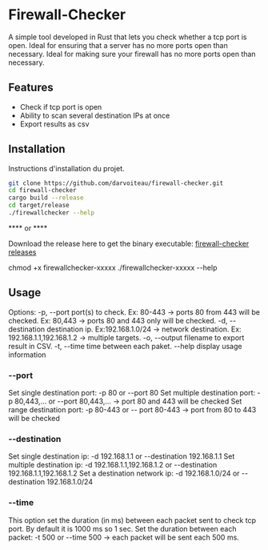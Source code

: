 # Firewall-Checker
A simple tool developed in Rust that lets you check whether a tcp port is open.
Ideal for ensuring that a server has no more ports open than necessary. 
Ideal for making sure your firewall has no more ports open than necessary.

## Features

- Check if tcp port is open
- Ability to scan several destination IPs at once
- Export results as csv

## Installation

Instructions d'installation du projet.

```bash
git clone https://github.com/darvoiteau/firewall-checker.git
cd firewall-checker
cargo build --release
cd target/release
./firewallchecker --help
```
**** or ****

Download the release here to get the binary executable: <a href="https://github.com/darvoiteau/firewall-checker/releases">firewall-checker releases</a>

chmod +x firewallchecker-xxxxx
./firewallchecker-xxxxx --help


## Usage
Options:
  -p, --port        port(s) to check. Ex: 80-443 -> ports 80 from 443 will be
                    checked. Ex: 80,443 -> ports 80 and 443 only will be
                    checked.
  -d, --destination destination ip.  Ex:192.168.1.0/24 -> network destination.
                    Ex: 192.168.1.1,192.168.1.2 -> multiple targets.
  -o, --output      filename to export result in CSV.
  -t, --time        time between each paket.
  --help            display usage information

### --port
Set single destination port: -p 80 or --port 80
Set multiple destination port: -p 80,443,... or --port 80,443,... -> port 80 and 443 will be checked
Set range destination port: -p 80-443 or -- port 80-443 -> port from 80 to 443 will be checked

### --destination
Set single destination ip: -d 192.168.1.1 or --destination 192.168.1.1
Set multiple destination ip: -d 192.168.1.1,192.168.1.2 or --destination 192.168.1.1,192.168.1.2
Set a destination network ip: -d 192.168.1.0/24 or --destination 192.168.1.0/24

### --time
This option set the duration (in ms) between each packet sent to check tcp port. By default it is 1000 ms so 1 sec.
Set the duration between each packet: -t 500 or --time 500 -> each packet will be sent each 500 ms.
